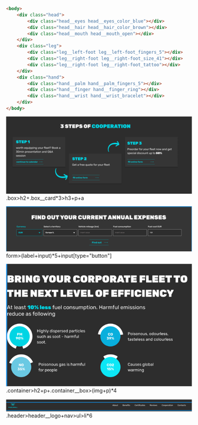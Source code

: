 ```html
<body>
    <div class="head">
        <div class="head__eyes head__eyes_color_blue"></div>
        <div class="head__hair head__hair_color_brown"></div>
        <div class="head__mouth head__mouth_open"></div>
    </div>
    <div class="leg">
        <div class="leg__left-foot leg__left-foot_fingers_5"></div>
        <div class="leg__right-foot leg__right-foot_size_41"></div>
        <div class="leg__right-foot leg__right-foot_tattoo"></div>
    </div>
    <div class="hand">
        <div class="hand__palm hand__palm_fingers_5"></div>
        <div class="hand__finger hand__finger_ring"></div>
        <div class="hand__wrist hand__wrist_bracelet"></div>
    </div>
</body>
```


![cards](/img/1.png)
.box>h2+.box__card*3>h3+p+a

![form](/img/2.png)
form>(label+input)*5+input[type="button"]

![BEM](/img/3.png)
.container>h2+p+.container__box>(img+p)*4

![header](/img/4.png)
.header>header__logo+nav>ul>li*6
